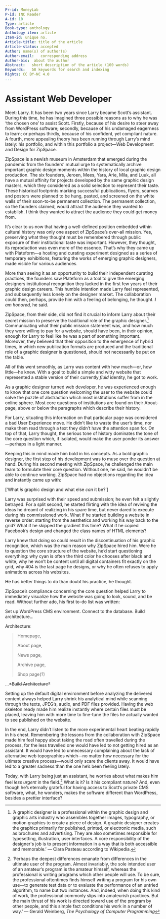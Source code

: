 ```yaml
---
Pr-id: MoneyLab
P-id: INC Reader
A-id: 10
Type: article
Book-type: anthology
Anthology item: article
Item-id: unique no.
Article-title: title of the article
Article-status: accepted
Author: name(s) of author(s)
Author-email:   corresponding address
Author-bio:  about the author
Abstract:   short description of the article (100 words)
Keywords:   50 keywords for search and indexing
Rights: CC BY-NC 4.0
...
```



# Assistant Web Developer

Meet: Larry. It has been two years since Larry became Scott’s assistant.
During this time, he has imagined three possible reasons as to why he
was ‘the chosen one’ to assist Scott. Firstly, because of his desire to
steer away from WordPress software; secondly, because of his undamaged
eagerness to learn; or perhaps thirdly, because of his confident, yet
compliant nature. A fourth, more appealing theory has been running
through Larry’s mind lately: his portfolio, and within this portfolio a
project—Web Development and Design for ZipSpace.

ZipSpace is a newish museum in Amsterdam that emerged during the
pandemic from the founders’ mutual urge to systematically archive
important graphic design moments within the history of local graphic
design production. The six founders, Jeroen, Mees, Yara, Arie, Mila, and
Luuk, all have a mutual affinity for projects developed by the same
graphic design masters, which they considered as a solid selection to
represent their taste. These historical footprints marking successful
publications, flyers, scarves and posters were planned to be hung,
pasted, and screened on the white walls of their soon-to-be permanent
collection. The permanent collection, so the founders claimed, would
attract the audience they wanted to establish. I think they wanted to
attract the audience they could get money from.

It’s clear to us now that having a well-defined position embedded within
cultural history was only one aspect of ZipSpace’s over-all mission.
Yes, preserving what they thought must be remembered through public
exposure of their institutional taste was important. However, they
thought, its reproduction was even more of the essence. That’s why they
came up with Plateform—a hosting and curating experiment designed as a
series of temporary exhibitions, featuring the works of emerging graphic
designers, made visible for various audiences.

More than seeing it as an opportunity to build their independent
curating practices, the founders saw Plateform as a tool to give the
emerging designers institutional recognition they lacked in the first
few years of their graphic design careers. This humble intention made
Larry feel represented, and subsequently less lonely on the designer
market. The collaboration could then, perhaps, provide him with a
feeling of belonging, he thought. *I am honored,* he said.

ZipSpace, from their side, did not find it crucial to inform Larry about
their secret mission to preserve the traditional role of the graphic
designer.[^06assistantwebdeveloper_1] Communicating what their public mission statement was, and
how much they were willing to pay for a website, should have been, in
their opinion, enough for Larry to feel like he was a part of something
important. Moreover, they believed that their opposition to the
emergence of hybrid times, in which new publication formats are produced
and the traditional role of a graphic designer is questioned, should not
necessarily be put on the table.

All of this went smoothly, as Larry was content with how much—or, how
little—he knew. With a goal to build a simple and witty website that
represented a stable version of their currently *fluid* identity, he got
to work.

As a graphic designer turned web developer, he was experienced enough to
know that one core question welcoming the user to the website could
solve the puzzle of abstraction which most institutions suffer from in
the online sphere. Most core questions of institutions are found on
their About-page, above or below the paragraphs which describe their
history.

For Larry, situating this information on that particular page was
considered a bad User Experience move. He didn’t like to waste the
user’s time, nor make them read through a text they didn’t have the
attention span for. On top of that, Larry thought, the serious tone of
history dominates the tone of the core question which, if isolated,
would make the user ponder its answer—perhaps in a light manner.

Keeping this in mind made him bold in his concepts. As a bold graphic
designer, the first step of his development was to muse over the
question at hand. During his second meeting with ZipSpace, he challenged
the main team to formulate their core question. Without one, he said, he
wouldn’t be able to continue working. ZipSpace had no objections
regarding the idea and instantly came up with:

\[‘What *is* graphic design and what else *can* it be?’\]

Larry was surprised with their speed and submission; he even felt a
slightly betrayed. For a split second, he started flirting with the idea
of reviving the ideas he dreamt of realizing in his spare time, but
never dared to execute during his commissioned work. What if he started
building a website in reverse order: starting from the aesthetics and
working his way back to the grid? What if he skipped the gradient this
time? What if he copied Facebook’s design and changed the class names of
HTML elements?

Larry knew that doing so could result in the discontinuation of his
graphic recognition, which was the main reason why ZipSpace hired him.
Were he to question the core structure of the website, he’d start
questioning everything: why cyan is often the third color he chooses
after black and white, why he won’t be content until all digital
containers fit exactly on the grid, why 404 is the last page he designs,
or why he often refuses to apply animations across his websites.

He has better things to do than doubt his practice, he thought.

ZipSpace’s compliance concerning the core question helped Larry to
immediately visualize how the website was going to look, sound, and be
read. Without further ado, his first to-do list was written:

Set up WordPress CMS environment. Connect to the database. Build
architecture…

Architecture:

> Homepage,
>
> About page,
>
> News page,
>
> Archive page,
>
> Shop page(?)

…~~\*Build Architecture\*~~

Setting up the default digital environment before analyzing the delivered content always helped Larry shrink his analytical mind while scanning through the texts, JPEG’s, audio, and PDF files provided.
Having the web skeleton ready made him realize instantly where certain
files must be placed, leaving him with more time to fine-tune the files
he actually wanted to see published on the website.

In the end, Larry didn’t listen to the more experimental heart
beating rapidly in his chest. Remembering the lessons from the
collaboration with ZipSpace made him feel happy about taking the road
often travelled during the process, for the less travelled one would
have led to not getting hired as an assistant. It would have led to
unnecessary complaining about the lack of alternative web topographies
which—no matter how necessary for the ultimate creative process—would
only scare the clients away. It would have led to a greater sadness than
the one he’s been feeling lately.

Today, with Larry being just an assistant, he worries about what makes
him feel *less urgent* in the field.[^06assistantwebdeveloper_2] What is it? Is it his compliant
nature? And, even though he’s eternally grateful for having access to
Scott’s private CMS software, what, he wonders, makes the software
different than WordPress, besides a prettier interface?

[^06assistantwebdeveloper_1]: ‘A graphic designer is a professional within the graphic design
    and graphic arts industry who assembles together images, typography,
    or motion graphics to create a piece of design. A graphic designer
    creates the graphics primarily for published, printed, or electronic
    media, such as brochures and advertising. They are also sometimes
    responsible for typesetting, illustration, user interfaces. A core
    responsibility of the designer's job is to present information in a
    way that is both accessible and memorable.’ — Clara Pasteau
    according to Wikipedia.

[^06assistantwebdeveloper_2]: ‘Perhaps the deepest differences emanate from differences in the
    ultimate user of the program. Almost invariably, the sole intended
    user of an amateur’s program is the amateur himself, whereas the
    professional is writing programs which other people will use. To be
    sure, the professional oftentimes finds himself writing a program
    for his own use—to generate test data or to evaluate the performance
    of an untried algorithm, to name but two instances. And, indeed,
    when doing this kind of work, the professional commonly slips into
    amateurish practices. But the main thrust of his work is directed
    toward use of the program by other people, and this simple fact
    conditions his work in a number of way.’ — Gerald Weinberg, *The
    Psychology of Computer Programming*

